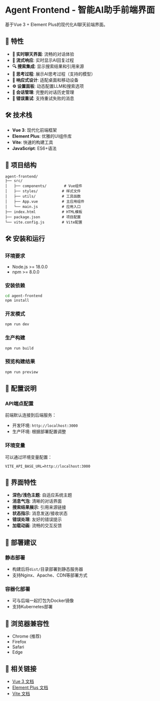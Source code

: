 # Agent Frontend - 智能AI助手前端界面

基于Vue 3 + Element Plus的现代化AI聊天前端界面。

## 🚀 特性

- **💬 实时聊天界面**: 流畅的对话体验
- **🌊 流式响应**: 实时显示AI回复过程
- **🔍 搜索集成**: 显示搜索结果和引用来源
- **🧠 思考过程**: 展示AI思考过程（支持的模型）
- **📱 响应式设计**: 适配桌面和移动设备
- **⚙️ 设置面板**: 动态配置LLM和搜索选项
- **💾 会话管理**: 完整的对话历史管理
- **🔄 错误重试**: 支持重试失败的消息

## 🛠️ 技术栈

- **Vue 3**: 现代化前端框架
- **Element Plus**: 优雅的UI组件库
- **Vite**: 快速的构建工具
- **JavaScript**: ES6+语法

## 📁 项目结构

```
agent-frontend/
├── src/
│   ├── components/        # Vue组件
│   ├── styles/           # 样式文件
│   ├── utils/            # 工具函数
│   ├── App.vue           # 主应用组件
│   └── main.js           # 应用入口
├── index.html            # HTML模板
├── package.json          # 项目配置
└── vite.config.js        # Vite配置
```

## 🛠️ 安装和运行

### 环境要求
- Node.js >= 18.0.0
- npm >= 8.0.0

### 安装依赖
```bash
cd agent-frontend
npm install
```

### 开发模式
```bash
npm run dev
```

### 生产构建
```bash
npm run build
```

### 预览构建结果
```bash
npm run preview
```

## 🔧 配置说明

### API端点配置
前端默认连接到后端服务：
- 开发环境: `http://localhost:3000`
- 生产环境: 根据部署配置调整

### 环境变量
可以通过环境变量配置：
```env
VITE_API_BASE_URL=http://localhost:3000
```

## 🎨 界面特性

- **深色/浅色主题**: 自适应系统主题
- **消息气泡**: 清晰的对话界面
- **搜索结果展示**: 引用来源链接
- **状态指示**: 消息发送/接收状态
- **错误处理**: 友好的错误提示
- **加载动画**: 流畅的交互反馈

## 🚀 部署建议

### 静态部署
- 构建后将`dist/`目录部署到静态服务器
- 支持Nginx、Apache、CDN等部署方式

### 容器化部署
- 可与后端一起打包为Docker镜像
- 支持Kubernetes部署

## 📱 浏览器兼容性

- Chrome (推荐)
- Firefox
- Safari
- Edge

## 🔗 相关链接

- [Vue 3 文档](https://vuejs.org/)
- [Element Plus 文档](https://element-plus.org/)
- [Vite 文档](https://vitejs.dev/)
